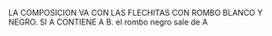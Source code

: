 LA COMPOSICION VA CON LAS FLECHITAS CON ROMBO BLANCO Y NEGRO.
SI A CONTIENE A B. el rombo negro sale de A
